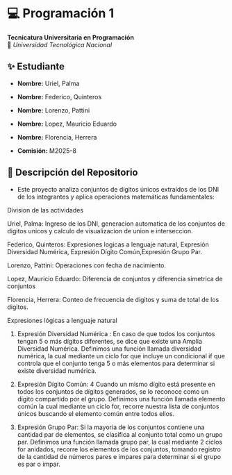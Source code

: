 # 💻 Programación 1  
**Tecnicatura Universitaria en Programación**  
📍 *Universidad Tecnológica Nacional*  

## ✨ Estudiante  
- **Nombre:** Uriel, Palma
- **Nombre:** Federico, Quinteros
- **Nombre:** Lorenzo, Pattini
- **Nombre:** Lopez, Mauricio Eduardo
- **Nombre:** Florencia, Herrera

- **Comisión:** M2025-8

## 📂 Descripción del Repositorio  

- Este proyecto analiza conjuntos de dígitos únicos extraídos de los DNI de los integrantes y aplica operaciones matemáticas fundamentales:

Division de las actividades

Uriel, Palma: 
Ingreso de los DNI, generacion automatica de los conjuntos de digitos unicos y calculo de visualizacion de union e interseccion.

Federico, Quinteros:
Expresiones logicas a lenguaje natural, Expresión Diversidad Numérica, Expresión Dígito Común,Expresión Grupo Par.

Lorenzo, Pattini:
Operaciones con fecha de nacimiento.

Lopez, Mauricio Eduardo:
Diferencia de conjuntos y diferencia simetrica de conjuntos


Florencia, Herrera:
Conteo de frecuencia de digitos y suma de total de los digitos.

Expresiones lógicas a lenguaje natural 

1) Expresión Diversidad Numérica : En caso de que todos los conjuntos tengan 5 o más dígitos diferentes, se dice que existe una Amplia Diversidad Numérica.
Definimos una función llamada diversidad numérica, la cual mediante un ciclo for que incluye un condicional if que controla que  el conjunto tenga 5 o más elementos para determinar si existe diversidad numérica.

2) Expresión Dígito Común: 4  Cuando un mismo dígito está presente en todos los conjuntos de dígitos generados, se lo reconoce como un dígito compartido por el grupo.
Definimos una función llamada elemento común la cual mediante un ciclo for, recorre nuestra lista de conjuntos únicos  buscando el elemento común entre todos ellos.

3) Expresión Grupo Par: Si la mayoría de los conjuntos contiene una cantidad par de elementos, se clasifica al conjunto total como un grupo par.
Definimos una función llamada grupo par, la cual mediante 2 ciclos for anidados, recorre  los elementos de los conjuntos, tomando registro de la cantidad de números pares e impares para determinar si el grupo es par o impar.